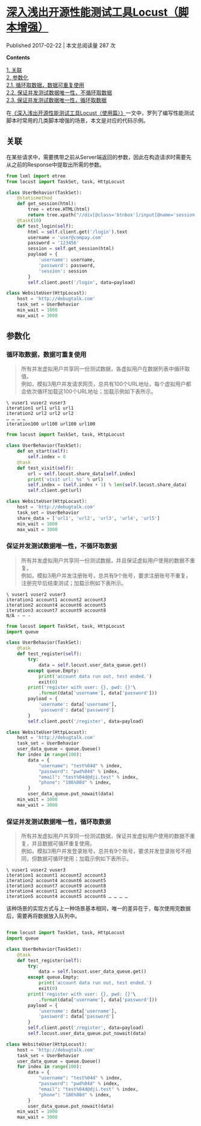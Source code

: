 # [深入浅出开源性能测试工具Locust（脚本增强）][0] 


Published 2017-02-22 | 本文总阅读量 287 次

**Contents**

[1. 关联][1]  
[2. 参数化][2]  
    [2.1. 循环取数据，数据可重复使用][3]  
    [2.2. 保证并发测试数据唯一性，不循环取数据][4]  
    [2.3. 保证并发测试数据唯一性，循环取数据][5]  

在[《深入浅出开源性能测试工具Locust（使用篇）》][6]一文中，罗列了编写性能测试脚本时常用的几类脚本增强的场景，本文是对应的代码示例。

## 关联

在某些请求中，需要携带之前从Server端返回的参数，因此在构造请求时需要先从之前的Response中提取出所需的参数。
```python
from lxml import etree
from locust import TaskSet, task, HttpLocust

class UserBehavior(TaskSet):
    @staticmethod
    def get_session(html):
        tree = etree.HTML(html)
        return tree.xpath("//div[@class='btnbox']/input[@name='session']/@value")[0]
    @task(10)
    def test_login(self):
        html = self.client.get('/login').text
        username = 'user@compay.com'
        password = '123456'
        session = self.get_session(html)
        payload = {
            'username': username,
            'password': password,
            'session': session
        }
        self.client.post('/login', data=payload)

class WebsiteUser(HttpLocust):
    host = 'http://debugtalk.com'
    task_set = UserBehavior
    min_wait = 1000
    max_wait = 3000
```
## 参数化

### 循环取数据，数据可重复使用

> 所有并发虚拟用户共享同一份测试数据，各虚拟用户在数据列表中循环取值。  
> 例如，模拟3用户并发请求网页，总共有100个URL地址，每个虚拟用户都会依次循环加载这100个URL地址；加载示例如下表所示。

```
\ vuser1 vuser2 vuser3 
iteration1 url1 url1 url1 
iteration2 url2 url2 url2 
… … … … 
iteration100 url100 url100 url100 
```

```python
from locust import TaskSet, task, HttpLocust

class UserBehavior(TaskSet):
    def on_start(self):
        self.index = 0
    @task
    def test_visit(self):
        url = self.locust.share_data[self.index]
        print('visit url: %s' % url)
        self.index = (self.index + 1) % len(self.locust.share_data)
        self.client.get(url)

class WebsiteUser(HttpLocust):
    host = 'http://debugtalk.com'
    task_set = UserBehavior
    share_data = ['url1', 'url2', 'url3', 'url4', 'url5']
    min_wait = 1000
    max_wait = 3000
```
### 保证并发测试数据唯一性，不循环取数据

> 所有并发虚拟用户共享同一份测试数据，并且保证虚拟用户使用的数据不重复。  
> 例如，模拟3用户并发注册账号，总共有9个账号，要求注册账号不重复，注册完毕后结束测试；加载示例如下表所示。

```
\ vuser1 vuser2 vuser3 
iteration1 account1 account2 account3 
iteration2 account4 account6 account5 
iteration3 account7 account9 account8 
N/A - — - 
```

```python
from locust import TaskSet, task, HttpLocust
import queue

class UserBehavior(TaskSet):
    @task
    def test_register(self):
        try:
            data = self.locust.user_data_queue.get()
        except queue.Empty:
            print('account data run out, test ended.')
            exit(0)
        print('register with user: {}, pwd: {}'\
            .format(data['username'], data['password']))
        payload = {
            'username': data['username'],
            'password': data['password']
        }
        self.client.post('/register', data=payload)

class WebsiteUser(HttpLocust):
    host = 'http://debugtalk.com'
    task_set = UserBehavior
    user_data_queue = queue.Queue()
    for index in range(100):
        data = {
            "username": "test%04d" % index,
            "password": "pwd%04d" % index,
            "email": "test%04d@dji.test" % index,
            "phone": "186%08d" % index,
        }
        user_data_queue.put_nowait(data)
    min_wait = 1000
    max_wait = 3000
```
### 保证并发测试数据唯一性，循环取数据

> 所有并发虚拟用户共享同一份测试数据，保证并发虚拟用户使用的数据不重复，并且数据可循环重复使用。  
> 例如，模拟3用户并发登录账号，总共有9个账号，要求并发登录账号不相同，但数据可循环使用；加载示例如下表所示。

```
\ vuser1 vuser2 vuser3 
iteration1 account1 account2 account3 
iteration2 account4 account6 account5 
iteration3 account7 account9 account8 
iteration4 account1 account2 account3 
iteration5 account4 account5 account6 … … … … 
```


该种场景的实现方式与上一种场景基本相同，唯一的差异在于，每次使用完数据后，需要再将数据放入队列中。
```python

from locust import TaskSet, task, HttpLocust
import queue

class UserBehavior(TaskSet):
    @task
    def test_register(self):
        try:
            data = self.locust.user_data_queue.get()
        except queue.Empty:
            print('account data run out, test ended.')
            exit(0)
        print('register with user: {}, pwd: {}'\
            .format(data['username'], data['password']))
        payload = {
            'username': data['username'],
            'password': data['password']
        }
        self.client.post('/register', data=payload)
        self.locust.user_data_queue.put_nowait(data)

class WebsiteUser(HttpLocust):
    host = 'http://debugtalk.com'
    task_set = UserBehavior
    user_data_queue = queue.Queue()
    for index in range(100):
        data = {
            "username": "test%04d" % index,
            "password": "pwd%04d" % index,
            "email": "test%04d@dji.test" % index,
            "phone": "186%08d" % index,
        }
        user_data_queue.put_nowait(data)
    min_wait = 1000
    max_wait = 3000
```
[0]: http://debugtalk.com/post/head-first-locust-advanced-script/
[1]: #关联
[2]: #参数化
[3]: #循环取数据，数据可重复使用
[4]: #保证并发测试数据唯一性，不循环取数据
[5]: #保证并发测试数据唯一性，循环取数据
[6]: http://debugtalk.com/post/head-first-locust-user-guide/